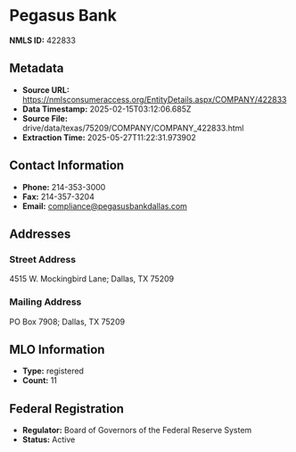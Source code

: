 # Pegasus Bank

**NMLS ID:** 422833

## Metadata
- **Source URL:** https://nmlsconsumeraccess.org/EntityDetails.aspx/COMPANY/422833
- **Data Timestamp:** 2025-02-15T03:12:06.685Z
- **Source File:** drive/data/texas/75209/COMPANY/COMPANY_422833.html
- **Extraction Time:** 2025-05-27T11:22:31.973902

## Contact Information
- **Phone:** 214-353-3000
- **Fax:** 214-357-3204
- **Email:** compliance@pegasusbankdallas.com

## Addresses
### Street Address
4515 W. Mockingbird Lane; Dallas, TX 75209

### Mailing Address
PO Box 7908; Dallas, TX 75209

## MLO Information
- **Type:** registered
- **Count:** 11

## Federal Registration
- **Regulator:** Board of Governors of the Federal Reserve System
- **Status:** Active
